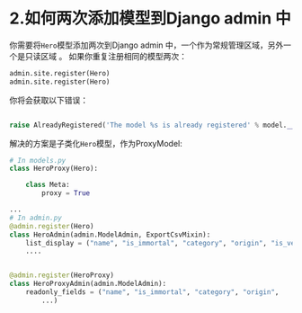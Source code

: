 # 2.如何两次添加模型到Django admin 中

你需要将`Hero`模型添加两次到Django admin 中，一个作为常规管理区域，另外一个是只读区域
。
如果你重复注册相同的模型两次：
```Python
admin.site.register(Hero)
admin.site.register(Hero)
```
你将会获取以下错误：
```Python

raise AlreadyRegistered('The model %s is already registered' % model.__name__)
```
解决的方案是子类化`Hero`模型，作为ProxyModel:

```Python
# In models.py
class HeroProxy(Hero):

    class Meta:
        proxy = True

...
# In admin.py
@admin.register(Hero)
class HeroAdmin(admin.ModelAdmin, ExportCsvMixin):
    list_display = ("name", "is_immortal", "category", "origin", "is_very_benevolent")
    ....


@admin.register(HeroProxy)
class HeroProxyAdmin(admin.ModelAdmin):
    readonly_fields = ("name", "is_immortal", "category", "origin",
        ...)
```
